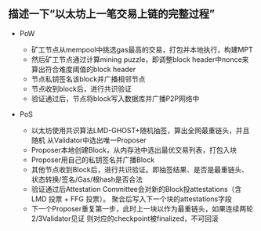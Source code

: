 ## 描述一下“以太坊上一笔交易上链的完整过程”

- PoW
  - 矿工节点从mempool中挑选gas最高的交易，打包并本地执行，构建MPT
  - 然后矿工节点通过计算mining puzzle，即调整block header中nonce来算出符合难度阈值的block header
  - 节点私钥签名该block并广播相邻节点
  - 节点收到block后，进行共识验证
  - 验证通过后，节点将block写入数据库并广播P2P网络中


- PoS
  - 以太坊使用共识算法LMD-GHOST+随机抽签，算出全网最重链头，并且随机
    从Validator中选出唯一Proposer
  - Proposer本地创建Block，从内存池中选出最优交易列表，打包入块
  - Proposer用自己的私钥签名并广播Block
  - 其他节点收到Block后，进行共识验证。即抽签结果、是否是最重链头、状态转换/签名/Gas/根hash是否合法
  - 验证通过后Attestation Committee会对新的Block投attestations（含 LMD 投票 + FFG 投票）。
  聚合后写入下一个块的attestations字段
  - 下一个Proposer重复第一步，此时上一块以作为最重链头，如果连续两轮2/3Validator见证
  则对应的checkpoint被finalized，不可回滚
